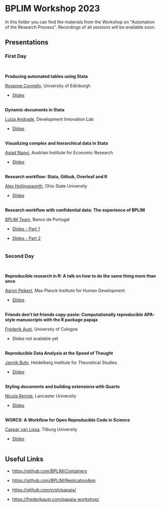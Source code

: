 # BPLIM Workshop 2023

In this folder you can find the materials from the Workshop on "Automation of the Research Process". Recordings of all sessions will be available soon.


## Presentations

### First Day

<br/>

**Producing automated tables using Stata**

[Roxanne Connelly](https://www.sps.ed.ac.uk/staff/roxanne-connelly), University of Edinburgh

- [Slides](https://github.com/BPLIM/Workshops/blob/master/BPLIM2023/Day_1_1_Roxanne_Connelly.pdf) <br/><br/>

**Dynamic documents in Stata**

[Luiza Andrade](https://bfi.uchicago.edu/scholar/luiza-andrade/), Development Innovation Lab

- [Slides](https://github.com/BPLIM/Workshops/blob/master/BPLIM2023/Day_1_2_Luiza_Andrade.pdf) <br/><br/>

**Visualizing complex and hierarchical data in Stata**

[Asjad Naqvi](https://asjadnaqvi.github.io/), Austrian Institute for Economic Research

- [Slides](https://github.com/BPLIM/Workshops/blob/master/BPLIM2023/Day_1_3_Asjad_Naqvi.pdf) <br/><br/>

**Research workflow: Stata, Github, Overleaf and R**

[Alex Hollingsworth](https://hollina.github.io/), Ohio State University

- [Slides](https://github.com/BPLIM/Workshops/blob/master/BPLIM2023/Day_1_4_Alex_Hollingsworth.pdf) <br/><br/>

**Research workflow with confidential data: The experience of BPLIM**

[BPLIM Team](https://bplim.bportugal.pt/), Banco de Portugal

- [Slides - Part 1](https://github.com/BPLIM/Workshops/blob/master/BPLIM2023/Day_1_5_BPLIM_1.pdf)

- [Slides - Part 2](https://github.com/BPLIM/Workshops/blob/master/BPLIM2023/Day_1_5_BPLIM_2.pdf) <br/><br/>




### Second Day

<br/>

**Reproducible research in R: A talk on how to do the same thing more than once**

[Aaron Peikert](https://www.mpib-berlin.mpg.de/person/103737), Max Planck Institute for Human Development

- [Slides](https://aaronpeikert.github.io/repro-talk/) <br/><br/>


**Friends don’t let friends copy-paste: Computationally reproducible APA-style manuscripts with the R package papaja**

[Frederik Aust](https://methexp.uni-koeln.de/en/members/frederik-aust/), University of Cologne

- Slides not available yet <br/><br/>


**Reproducible Data Analysis at the Speed of Thought**

[Jannik Buhr](https://jmbuhr.de/), Heidelberg Institute for Theoretical Studies

- [Slides](https://jmbuhr.de/2023-workflow/) <br/><br/>

**Styling documents and building extensions with Quarto**

[Nicola Rennie](https://nrennie.rbind.io/), Lancaster University

- [Slides](https://github.com/BPLIM/Workshops/blob/master/BPLIM2023/Day_2_4_Nicola_Rennie.pdf) <br/><br/>

**WORCS: A Workflow for Open Reproducible Code in Science**

[Caspar van Lissa](https://cjvanlissa.github.io/resume/), Tilburg University

- [Slides](https://cjvanlissa.github.io/worcshop/Porto_2023.html) <br/><br/>


## Useful Links

- https://github.com/BPLIM/Containers

- https://github.com/BPLIM/ReplicationApp

- https://github.com/crsh/papaja/

- https://frederikaust.com/papaja-workshop/










